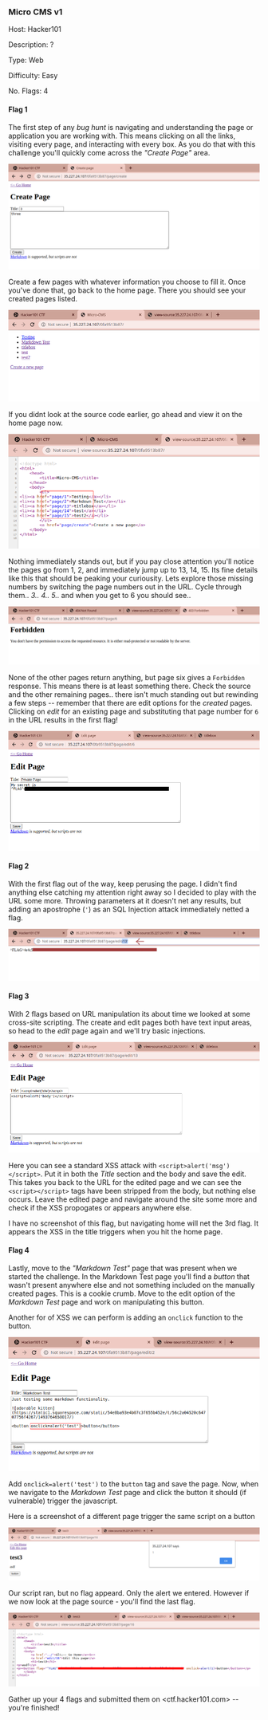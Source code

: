 ### Micro CMS v1
Host: Hacker101

Description: ?

Type: Web

Difficulty: Easy

No. Flags: 4


#### Flag 1

The first step of any *bug hunt* is navigating and understanding the page or application you are working with. This means clicking on all the links, visiting every page, and interacting with every box. As you do that with this challenge you'll quickly come across the *"Create Page"* area.

![Create Page](01_create_page.png)


Create a few pages with whatever information you choose to fill it. Once you've done that, go back to the home page. There you should see your created pages listed. 

![Created pages](03_pages_created.png)


If you didnt look at the source code earlier, go ahead and view it on the home page now.

![Pages source](04_pages_created_source.png)



Nothing immediately stands out, but if you pay close attention you'll notice the pages go from 1, 2, and immediately jump up to 13, 14, 15. Its fine details like this that should be peaking your curiousity. Lets explore those missing numbers by switching the page numbers out in the URL. Cycle through them.. *3.. 4.. 5..* and when you get to 6 you should see..

![Page six](05_page_six_forbidden.png)



None of the other pages return anything, but page six gives a `Forbidden` response. This means there is at least something there. Check the source and the other remaining pages.. there isn't much standing out but rewinding a few steps -- remember that there are edit options for the *created* pages. Clicking on *edit* for an existing page and substituting that page number for `6` in the URL results in the first flag!

![Six flag](06_page_six_edit_flag.png)



#### Flag 2

With the first flag out of the way, keep perusing the page. I didn't find anything else catching my attention right away so I decided to play with the URL some more. Throwing parameters at it doesn't net any results, but adding an apostrophe (`'`) as an SQL Injection attack immediately netted a flag.

![SQLi](07_apostrophe_insertion_url.png)



#### Flag 3

With 2 flags based on URL manipulation its about time we looked at some cross-site scripting. The create and edit pages both have text input areas, so head to the *edit* page again and we'll try basic injections.

![XSS Edit](08_script_on_edit_page.png)

Here you can see a standard XSS attack with `<script>alert('msg')</script>`. Put it in both the *Title* section and the body and save the edit. This takes you back to the URL for the edited page and we can see the `<script></script>` tags have been stripped from the body, but nothing else occurs. Leave the edited page and navigate around the site some more and check if the XSS propogates or appears anywhere else.

I have no screenshot of this flag, but navigating home will net the 3rd flag. It appears the XSS in the title triggers when you hit the home page.



#### Flag 4

Lastly, move to the *"Markdown Test"* page that was present when we started the challenge. In the Markdown Test page you'll find a *button* that wasn't present anywhere else and not something included on the manually created pages. This is a cookie crumb. Move to the edit option of the *Markdown Test* page and work on manipulating this button. 

Another for of XSS we can perform is adding an `onclick` function to the button.

![Onclick button](10_button_onclick.png)



Add `onclick=alert('test')` to the `button` tag and save the page. Now, when we navigate to the *Markdown Test* page and click the button it should (if vulnerable) trigger the javascript. 

Here is a screenshot of a different page trigger the same script on a button

![Button XSS](11_onclick_triggered.png)



Our script ran, but no flag appeard. Only the alert we entered. However if we now look at the page source - you'll find the last flag.

![Last flag](12_button_source.png)



Gather up your 4 flags and submitted them on <ctf.hacker101.com> -- you're finished!
